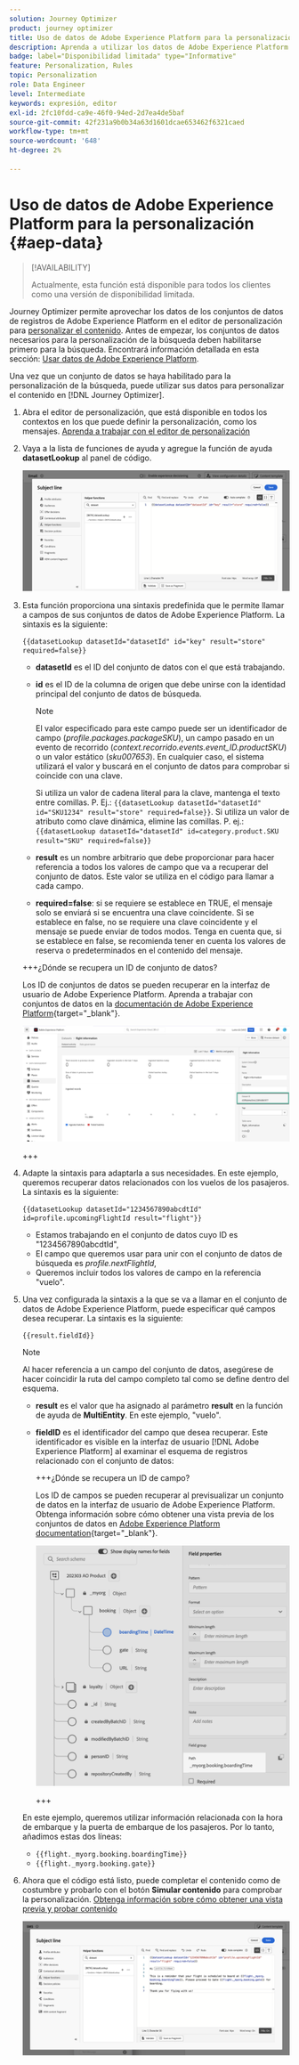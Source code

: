 ```yaml
---
solution: Journey Optimizer
product: journey optimizer
title: Uso de datos de Adobe Experience Platform para la personalización
description: Aprenda a utilizar los datos de Adobe Experience Platform para la personalización.
badge: label="Disponibilidad limitada" type="Informative"
feature: Personalization, Rules
topic: Personalization
role: Data Engineer
level: Intermediate
keywords: expresión, editor
exl-id: 2fc10fdd-ca9e-46f0-94ed-2d7ea4de5baf
source-git-commit: 42f231a9b0b34a63d1601dcae653462f6321caed
workflow-type: tm+mt
source-wordcount: '648'
ht-degree: 2%

---
```


# Uso de datos de Adobe Experience Platform para la personalización {#aep-data}

>[!AVAILABILITY]
>
>Actualmente, esta función está disponible para todos los clientes como una versión de disponibilidad limitada.

Journey Optimizer permite aprovechar los datos de los conjuntos de datos de registros de Adobe Experience Platform en el editor de personalización para [personalizar el contenido](../personalization/personalize.md). Antes de empezar, los conjuntos de datos necesarios para la personalización de la búsqueda deben habilitarse primero para la búsqueda. Encontrará información detallada en esta sección: [Usar datos de Adobe Experience Platform](../data/lookup-aep-data.md).

Una vez que un conjunto de datos se haya habilitado para la personalización de la búsqueda, puede utilizar sus datos para personalizar el contenido en [!DNL Journey Optimizer].

1. Abra el editor de personalización, que está disponible en todos los contextos en los que puede definir la personalización, como los mensajes. [Aprenda a trabajar con el editor de personalización](../personalization/personalization-build-expressions.md)

1. Vaya a la lista de funciones de ayuda y agregue la función de ayuda **datasetLookup** al panel de código.

   ![](assets/aep-data-helper.png)

1. Esta función proporciona una sintaxis predefinida que le permite llamar a campos de sus conjuntos de datos de Adobe Experience Platform. La sintaxis es la siguiente:

   ```
   {{datasetLookup datasetId="datasetId" id="key" result="store" required=false}}
   ```

   * **datasetId** es el ID del conjunto de datos con el que está trabajando.
   * **id** es el ID de la columna de origen que debe unirse con la identidad principal del conjunto de datos de búsqueda.

     >[!NOTE]
     >
     >El valor especificado para este campo puede ser un identificador de campo (*profile.packages.packageSKU*), un campo pasado en un evento de recorrido (*context.recorrido.events.event_ID.productSKU*) o un valor estático (*sku007653*). En cualquier caso, el sistema utilizará el valor y buscará en el conjunto de datos para comprobar si coincide con una clave.
     >
     >Si utiliza un valor de cadena literal para la clave, mantenga el texto entre comillas. P. Ej.: `{{datasetLookup datasetId="datasetId" id="SKU1234" result="store" required=false}}`. Si utiliza un valor de atributo como clave dinámica, elimine las comillas. P. ej.: `{{datasetLookup datasetId="datasetId" id=category.product.SKU result="SKU" required=false}}`

   * **result** es un nombre arbitrario que debe proporcionar para hacer referencia a todos los valores de campo que va a recuperar del conjunto de datos. Este valor se utiliza en el código para llamar a cada campo.

   * **required=false**: si se requiere se establece en TRUE, el mensaje solo se enviará si se encuentra una clave coincidente. Si se establece en false, no se requiere una clave coincidente y el mensaje se puede enviar de todos modos. Tenga en cuenta que, si se establece en false, se recomienda tener en cuenta los valores de reserva o predeterminados en el contenido del mensaje.

   +++¿Dónde se recupera un ID de conjunto de datos?

   Los ID de conjuntos de datos se pueden recuperar en la interfaz de usuario de Adobe Experience Platform. Aprenda a trabajar con conjuntos de datos en la [documentación de Adobe Experience Platform](https://experienceleague.adobe.com/es/docs/experience-platform/catalog/datasets/user-guide#view-datasets){target="_blank"}.

   ![](assets/aep-data-dataset.png)

   +++

1. Adapte la sintaxis para adaptarla a sus necesidades. En este ejemplo, queremos recuperar datos relacionados con los vuelos de los pasajeros. La sintaxis es la siguiente:

   ```
   {{datasetLookup datasetId="1234567890abcdtId" id=profile.upcomingFlightId result="flight"}}
   ```

   * Estamos trabajando en el conjunto de datos cuyo ID es &quot;1234567890abcdtId&quot;,
   * El campo que queremos usar para unir con el conjunto de datos de búsqueda es *profile.nextFlightId*,
   * Queremos incluir todos los valores de campo en la referencia &quot;vuelo&quot;.

1. Una vez configurada la sintaxis a la que se va a llamar en el conjunto de datos de Adobe Experience Platform, puede especificar qué campos desea recuperar. La sintaxis es la siguiente:

   ```
   {{result.fieldId}}
   ```

   >[!NOTE]
   >
   >Al hacer referencia a un campo del conjunto de datos, asegúrese de hacer coincidir la ruta del campo completo tal como se define dentro del esquema.

   * **result** es el valor que ha asignado al parámetro **result** en la función de ayuda de **MultiEntity**. En este ejemplo, &quot;vuelo&quot;.
   * **fieldID** es el identificador del campo que desea recuperar. Este identificador es visible en la interfaz de usuario [!DNL Adobe Experience Platform] al examinar el esquema de registros relacionado con el conjunto de datos:

     +++¿Dónde se recupera un ID de campo?

     Los ID de campos se pueden recuperar al previsualizar un conjunto de datos en la interfaz de usuario de Adobe Experience Platform. Obtenga información sobre cómo obtener una vista previa de los conjuntos de datos en [Adobe Experience Platform documentation](https://experienceleague.adobe.com/es/docs/experience-platform/catalog/datasets/user-guide#preview){target="_blank"}.

     ![](assets/aep-data-field.png)

     +++

   En este ejemplo, queremos utilizar información relacionada con la hora de embarque y la puerta de embarque de los pasajeros. Por lo tanto, añadimos estas dos líneas:

   * `{{flight._myorg.booking.boardingTime}}`
   * `{{flight._myorg.booking.gate}}`

1. Ahora que el código está listo, puede completar el contenido como de costumbre y probarlo con el botón **Simular contenido** para comprobar la personalización. [Obtenga información sobre cómo obtener una vista previa y probar contenido](../content-management/preview-test.md)


   ![](assets/aep-data-sample.png)
